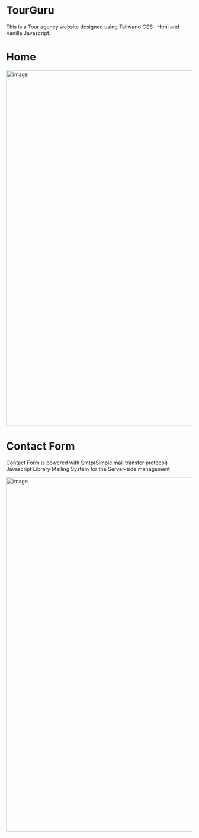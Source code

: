 # TourGuru
This is a Tour agency website designed using Tailwand CSS , Html and Vanilla Javascript.

# Home 

<img width="958" alt="image" src="https://github.com/Git-Hemanth/TourGuru/assets/147172782/3373eb7a-9dd5-4bfe-be28-e9185109b995">

# Contact Form
Contact Form is powered with Smtp(Simple mail transfer protocol) Javascript Library Mailing System for the Server-side management

<img width="957" alt="image" src="https://github.com/Git-Hemanth/TourGuru/assets/147172782/a0dea80d-d3a9-4b42-abdb-7bbaa63a31a8">



